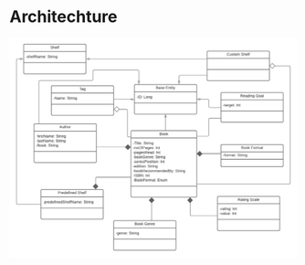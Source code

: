 # Architechture

  <p align="center">
	<img src="/media/docs/readme/Architecture.png" alt="Architecture"/>
  </p>
